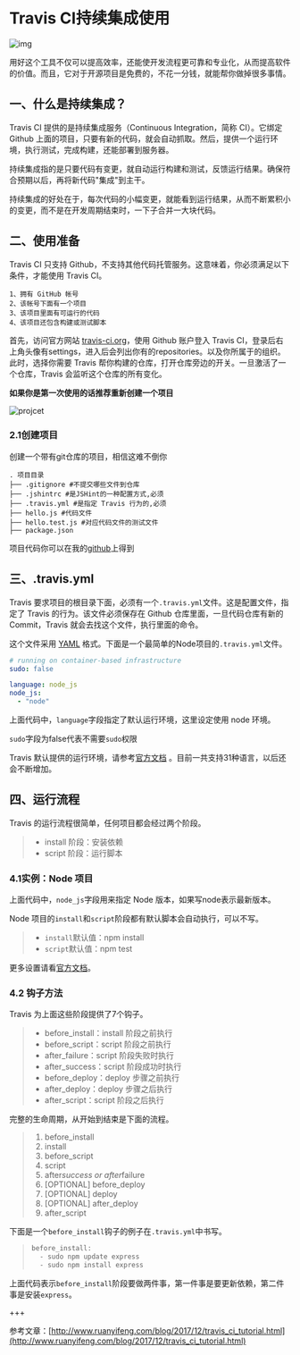 # Travis CI持续集成使用

![img](http://www.ruanyifeng.com/blogimg/asset/2017/bg2017121901.png)

用好这个工具不仅可以提高效率，还能使开发流程更可靠和专业化，从而提高软件的价值。而且，它对于开源项目是免费的，不花一分钱，就能帮你做掉很多事情。

## 一、什么是持续集成？

Travis CI 提供的是持续集成服务（Continuous Integration，简称 CI）。它绑定 Github 上面的项目，只要有新的代码，就会自动抓取。然后，提供一个运行环境，执行测试，完成构建，还能部署到服务器。

持续集成指的是只要代码有变更，就自动运行构建和测试，反馈运行结果。确保符合预期以后，再将新代码"集成"到主干。

持续集成的好处在于，每次代码的小幅变更，就能看到运行结果，从而不断累积小的变更，而不是在开发周期结束时，一下子合并一大块代码。

## 二、使用准备

Travis CI 只支持 Github，不支持其他代码托管服务。这意味着，你必须满足以下条件，才能使用 Travis CI。

```
1、拥有 GitHub 帐号
2、该帐号下面有一个项目
3、该项目里面有可运行的代码
4、该项目还包含构建或测试脚本
```

首先，访问官方网站 [travis-ci.org](https://travis-ci.org/)，使用 Github 账户登入 Travis CI，登录后右上角头像有settings，进入后会列出你有的repositories。以及你所属于的组织。此时，选择你需要 Travis 帮你构建的仓库，打开仓库旁边的开关。一旦激活了一个仓库，Travis 会监听这个仓库的所有变化。

**如果你是第一次使用的话推荐重新创建一个项目**

![projcet](https://raw.githubusercontent.com/mufengsm/aiqianduan9/master/travisCIProject.png)

### 2.1创建项目

创建一个带有git仓库的项目，相信这难不倒你

```shell
. 项目目录
├── .gitignore #不提交哪些文件到仓库
├── .jshintrc #是JSHint的一种配置方式,必须
├── .travis.yml #是指定 Travis 行为的,必须
├── hello.js #代码文件
├── hello.test.js #对应代码文件的测试文件
├── package.json
```

项目代码你可以在我的[github](https://github.com/mufengsm/travis-ci)上得到

## 三、.travis.yml

Travis 要求项目的根目录下面，必须有一个`.travis.yml`文件。这是配置文件，指定了 Travis 的行为。该文件必须保存在 Github 仓库里面，一旦代码仓库有新的 Commit，Travis 就会去找这个文件，执行里面的命令。

这个文件采用 [YAML](http://www.ruanyifeng.com/blog/2016/07/yaml.html) 格式。下面是一个最简单的Node项目的`.travis.yml`文件。

```yaml
# running on container-based infrastructure
sudo: false

language: node_js
node_js:
  - "node"
```

上面代码中，`language`字段指定了默认运行环境，这里设定使用 node 环境。

`sudo`字段为false代表不需要`sudo`权限

Travis 默认提供的运行环境，请参考[官方文档](https://docs.travis-ci.com/user/languages) 。目前一共支持31种语言，以后还会不断增加。

## 四、运行流程

Travis 的运行流程很简单，任何项目都会经过两个阶段。

> - install 阶段：安装依赖
> - script 阶段：运行脚本

### 4.1实例：Node 项目

上面代码中，`node_js`字段用来指定 Node 版本，如果写node表示最新版本。

Node 项目的`install`和`script`阶段都有默认脚本会自动执行，可以不写。

> - `install`默认值：npm install
> - `script`默认值：npm test

更多设置请看[官方文档](https://docs.travis-ci.com/user/languages/javascript-with-nodejs/)。

### 4.2 钩子方法

Travis 为上面这些阶段提供了7个钩子。

> - before_install：install 阶段之前执行
> - before_script：script 阶段之前执行
> - after_failure：script 阶段失败时执行
> - after_success：script 阶段成功时执行
> - before_deploy：deploy 步骤之前执行
> - after_deploy：deploy 步骤之后执行
> - after_script：script 阶段之后执行

完整的生命周期，从开始到结束是下面的流程。

> 1. before_install
> 2. install
> 3. before_script
> 4. script
> 5. after*success or after*failure
> 6. [OPTIONAL] before_deploy
> 7. [OPTIONAL] deploy
> 8. [OPTIONAL] after_deploy
> 9. after_script

下面是一个`before_install`钩子的例子在`.travis.yml`中书写。

> ```javascript
> before_install:
>   - sudo npm update express
>   - sudo npm install express
> ```

上面代码表示`before_install`阶段要做两件事，第一件事是要更新依赖，第二件事是安装`express`。

+++

参考文章：[http://www.ruanyifeng.com/blog/2017/12/travis_ci_tutorial.html](http://www.ruanyifeng.com/blog/2017/12/travis_ci_tutorial.html)